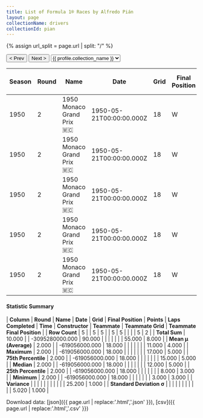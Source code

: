```yaml
---
title: List of Formula 1® Races by Alfredo Pián
layout: page
collectionName: drivers
collectionId: pian
---
```


{% assign url_split = page.url | split: "/" %}
<div id="collection-navigation">
<button onclick="selector.options[selector.selectedIndex-1].value && (window.location = selector.options[selector.selectedIndex-1].value);">&lt; Prev</button>
<button onclick="selector.options[selector.selectedIndex+1].value && (window.location = selector.options[selector.selectedIndex+1].value);">Next &gt;</button>
<select id="selector" onchange="this.options[this.selectedIndex].value && (window.location = this.options[this.selectedIndex].value);">
  {% for collectionId in site.data[page.collectionName].refs %}
    {% if collectionId == page.collectionId %}
      {% assign selected = "selected" %}
    {% else %}
      {% assign selected = "" %}
    {% endif %}
    {% assign profile = site.data[page.collectionName][collectionId].profile %}
    <option value="/f1/{{ page.collectionName }}/{{ collectionId }}/{{ url_split[4] }}" {{ selected }}>{{ profile.collection_name }}</option>
  {% endfor %}
</select>
</div>

| Season | Round | Name | Date | Grid | Final Position | Points | Laps Completed | Time | Constructor | Teammate | Teammate Grid | Teammate Final Position |
|--|--|--|--|--|--|--|--|--|--|--|--|--|
| 1950 | 2 | 1950 Monaco Grand Prix 🇲🇨 | 1950-05-21T00:00:00.000Z | 18 | W | 0.0 | 0 |   | Maserati 🇮🇹 | [Louis Chiron 🇲🇨](/f1/drivers/chiron) | 8 | 3 |
| 1950 | 2 | 1950 Monaco Grand Prix 🇲🇨 | 1950-05-21T00:00:00.000Z | 18 | W | 0.0 | 0 |   | Maserati 🇮🇹 | [Prince Bira 🇹🇭](/f1/drivers/bira) | 15 | 5 |
| 1950 | 2 | 1950 Monaco Grand Prix 🇲🇨 | 1950-05-21T00:00:00.000Z | 18 | W | 0.0 | 0 |   | Maserati 🇮🇹 | [José Froilán González 🇦🇷](/f1/drivers/gonzalez) | 3 | R |
| 1950 | 2 | 1950 Monaco Grand Prix 🇲🇨 | 1950-05-21T00:00:00.000Z | 18 | W | 0.0 | 0 |   | Maserati 🇮🇹 | [Toulo de Graffenried 🇨🇭](/f1/drivers/graffenried) | 12 | R |
| 1950 | 2 | 1950 Monaco Grand Prix 🇲🇨 | 1950-05-21T00:00:00.000Z | 18 | W | 0.0 | 0 |   | Maserati 🇮🇹 | [Franco Rol 🇮🇹](/f1/drivers/rol) | 17 | R |

#### Statistic Summary

| **Column** | **Round** | **Name** | **Date** | **Grid** | **Final Position** | **Points** | **Laps Completed** | **Time** | **Constructor** | **Teammate** | **Teammate Grid** | **Teammate Final Position** |
| **Row Count** | 5 |  | 5 | 5 |  | 5 | 5 |  |  |  | 5 | 2 |
| **Total Sum** | 10.000 |  | -3095280000.000 | 90.000 |  |  |  |  |  |  | 55.000 | 8.000 |
| **Mean μ (Average)** | 2.000 |  | -619056000.000 | 18.000 |  |  |  |  |  |  | 11.000 | 4.000 |
| **Maximum** | 2.000 |  | -619056000.000 | 18.000 |  |  |  |  |  |  | 17.000 | 5.000 |
| **75th Percentile** | 2.000 |  | -619056000.000 | 18.000 |  |  |  |  |  |  | 15.000 | 5.000 |
| **Median** | 2.000 |  | -619056000.000 | 18.000 |  |  |  |  |  |  | 12.000 | 5.000 |
| **25th Percentile** | 2.000 |  | -619056000.000 | 18.000 |  |  |  |  |  |  | 8.000 | 3.000 |
| **Minimum** | 2.000 |  | -619056000.000 | 18.000 |  |  |  |  |  |  | 3.000 | 3.000 |
| **Variance** |  |  |  |  |  |  |  |  |  |  | 25.200 | 1.000 |
| **Standard Deviation σ** |  |  |  |  |  |  |  |  |  |  | 5.020 | 1.000 |

Download data: [json]({{ page.url | replace:'.html','.json' }}), [csv]({{ page.url | replace:'.html','.csv' }})

